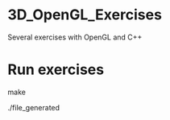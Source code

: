 # 3D_OpenGL_Exercises
Several exercises with OpenGL and C++

# Run exercises
make

./file_generated
